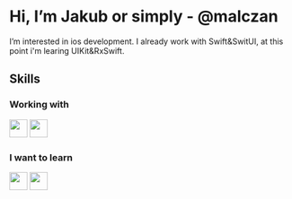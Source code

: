 # Hi, I’m Jakub or simply - @malczan
I’m interested in ios development. I already work with Swift&SwitUI, at this point i'm learing UIKit&RxSwift.

## Skills 

### Working with

<a> <img height="32" width="32" src="https://unpkg.com/simple-icons@v7/icons/swift.svg" /> <a/>
<a> <img height="32" width="32" src="https://unpkg.com/simple-icons@v7/icons/xcode.svg" /> <a/>

### I want to learn

<a> <img height="32" width="32" src="https://unpkg.com/simple-icons@v7/icons/uikit.svg" /> <a/>
<a> <img height="32" width="32" src="https://unpkg.com/simple-icons@v7/icons/reactivex.svg" /> <a/>


<!---
malczan/malczan is a ✨ special ✨ repository because its `README.md` (this file) appears on your GitHub profile.
You can click the Preview link to take a look at your changes.
--->
